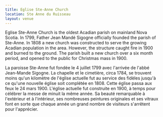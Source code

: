 ```yaml
---
title: Eglise Ste-Anne Church
location: Ste Anne du Ruisseau
layout: venue
---
```


Eglise Ste-Anne Church is the oldest Acadian parish on mainland Nova Scotia. In 1799, Father Jean Mandé Sigogne officially founded the parish of Ste-Anne. In 1808 a new church was constructed to serve the growing Acadian population in the area. However, the structure caught fire in 1900 and burned to the ground. The parish built a new church over a six month period, and opened to the public for Christmas mass in 1900.

La paroisse Ste-Anne fut fondée le 4 juillet 1799 avec l'arrivée de l'abbé Jean-Mande Sigogne. La chapelle et le cimetière, circa 1784, se trouvent moins qu'un kilomètre de l'église actuelle fut au service des fidèles jusqu'à ce qu'une nouvelle église soit complétée en 1808. Cette église passa aux feux le 24 mars 1900.
L'église actuelle fut construite en 1900, à temps pour célébrer la messe de minuit la même année. Sa beauté remarquable à l'extérieur et à l'intérieur, ses nombreuses peintures originales et ses vitraux font en sorte que chaque année un grand nombre de visiteurs s'arrêtent pour l'apprécier.